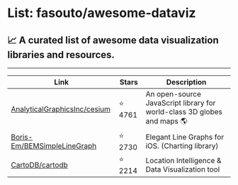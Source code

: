 # List: fasouto/awesome-dataviz 
 
## :chart_with_upwards_trend:  A curated list of awesome data visualization libraries and resources.
 
---
 
| Link  | Stars   | Description
| ------------- | ------------- | ------------- |
|[AnalyticalGraphicsInc/cesium](https://github.com/AnalyticalGraphicsInc/cesium) | :star: 4761|An open-source JavaScript library for world-class 3D globes and maps :earth_americas:|
|[Boris-Em/BEMSimpleLineGraph](https://github.com/Boris-Em/BEMSimpleLineGraph) | :star: 2730|Elegant Line Graphs for iOS. (Charting library)|
|[CartoDB/cartodb](https://github.com/CartoDB/cartodb) | :star: 2214|Location Intelligence & Data Visualization tool|
